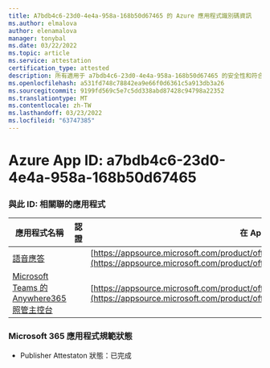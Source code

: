 ```yaml
---
title: A7bdb4c6-23d0-4e4a-958a-168b50d67465 的 Azure 應用程式識別碼資訊
ms.author: elmalova
author: elenamalova
manager: tonybal
ms.date: 03/22/2022
ms.topic: article
ms.service: attestation
certification_type: attested
description: 所有適用于 a7bdb4c6-23d0-4e4a-958a-168b50d67465 的安全性和符合性資訊資訊。
ms.openlocfilehash: a531fd748c78842ea9e66f0d6361c5a913db3a26
ms.sourcegitcommit: 9199fd569c5e7c5dd338abd87428c94798a22352
ms.translationtype: MT
ms.contentlocale: zh-TW
ms.lasthandoff: 03/23/2022
ms.locfileid: "63747385"
---
```

# <a name="azure-app-id-a7bdb4c6-23d0-4e4a-958a-168b50d67465"></a>Azure App ID: a7bdb4c6-23d0-4e4a-958a-168b50d67465


### <a name="apps-associated-with-this-id"></a>與此 ID: 相關聯的應用程式
| **應用程式名稱** | **認證** | **在 AppSource 中查看** |
|--------------|---------------|-----------------------|
| [語音應答](../forward/WA200003780.md) |  | [https://appsource.microsoft.com/product/office/WA200003780](https://appsource.microsoft.com/product/office/WA200003780) |
| [Microsoft Teams 的 Anywhere365 照管主控台](../forward/workstreampeople.attendantconsoleformsftteams.md) |  | [https://appsource.microsoft.com/product/office/workstreampeople.attendantconsoleformsftteams](https://appsource.microsoft.com/product/office/workstreampeople.attendantconsoleformsftteams) |

### <a name="microsoft-365-app-compliance-status"></a>Microsoft 365 應用程式規範狀態
- Publisher Attestaton 狀態：已完成
